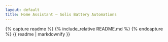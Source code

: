 ```yaml
---
layout: default
title: Home Assistant – Solis Battery Automations
---
```


{% capture readme %}
{% include_relative README.md %}
{% endcapture %}
{{ readme | markdownify }}
